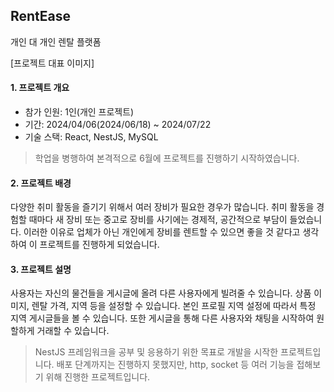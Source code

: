 ## RentEase

개인 대 개인 렌탈 플랫폼

[프로젝트 대표 이미지]

#### 1. 프로젝트 개요

- 참가 인원: 1인(개인 프로젝트)
- 기간: 2024/04/06(2024/06/18) ~ 2024/07/22
- 기술 스택: React, NestJS, MySQL

> 학업을 병행하여 본격적으로 6월에 프로젝트를 진행하기 시작하였습니다.

#### 2. 프로젝트 배경

다양한 취미 활동을 즐기기 위해서 여러 장비가 필요한 경우가 많습니다. 취미 활동을 경험할 때마다 새 장비 또는 중고로 장비를 사기에는 경제적, 공간적으로 부담이 들었습니다. 이러한 이유로 업체가 아닌 개인에게 장비를 렌트할 수 있으면 좋을 것 같다고 생각하여 이 프로젝트를 진행하게 되었습니다.

#### 3. 프로젝트 설명

사용자는 자신의 물건들을 게시글에 올려 다른 사용자에게 빌려줄 수 있습니다. 상품 이미지, 렌탈 가격, 지역 등을 설정할 수 있습니다.
본인 프로필 지역 설정에 따라서 특정 지역 게시글들을 볼 수 있습니다. 또한 게시글을 통해 다른 사용자와 채팅을 시작하여 원할하게 거래할 수 있습니다.

> NestJS 프레임워크을 공부 및 응용하기 위한 목표로 개발을 시작한 프로젝트입니다. 배포 단계까지는 진행하지 못했지만, http, socket 등 여러 기능을 접해보기 위해 진행한 프로젝트입니다.
